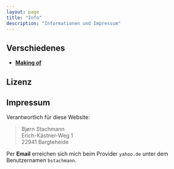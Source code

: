 ```yaml
---
layout: page
title: "Info"
description: "Informationen und Impressum"
---
```

## Verschiedenes

 * [**Making of**](/info/making-of)

## Lizenz

## Impressum

Verantwortlich für diese Website:

> Bjørn Stachmann  
> Erich-Kästner-Weg 1  
> 22941 Bargteheide  

Per **Email** erreichen sich mich beim Provider `yahoo.de`
unter dem Benutzernamen `bstachmann`.
